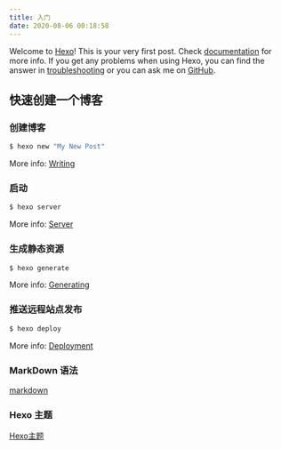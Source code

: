 ```yaml
---
title: 入门
date: 2020-08-06 00:18:58
---
```

Welcome to [Hexo](https://hexo.io/)! This is your very first post. Check [documentation](https://hexo.io/docs/) for more info. If you get any problems when using Hexo, you can find the answer in [troubleshooting](https://hexo.io/docs/troubleshooting.html) or you can ask me on [GitHub](https://github.com/hexojs/hexo/issues).

## 快速创建一个博客

### 创建博客

``` bash
$ hexo new "My New Post"
```

More info: [Writing](https://hexo.io/docs/writing.html)

### 启动

``` bash
$ hexo server
```

More info: [Server](https://hexo.io/docs/server.html)

### 生成静态资源

``` bash
$ hexo generate
```

More info: [Generating](https://hexo.io/docs/generating.html)

### 推送远程站点发布

``` bash
$ hexo deploy
```

More info: [Deployment](https://hexo.io/docs/one-command-deployment.html)

### MarkDown 语法
 [markdown](https://daringfireball.net/projects/markdown/)
### Hexo 主题
 [Hexo主题](https://hexo.io/themes/)